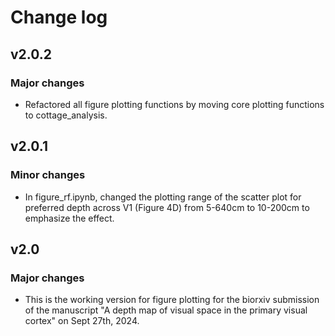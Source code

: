 # Change log
## v2.0.2
### Major changes
- Refactored all figure plotting functions by moving core plotting functions to cottage_analysis.

## v2.0.1
### Minor changes
- In figure_rf.ipynb, changed the plotting range of the scatter plot for preferred depth across V1 (Figure 4D) from 5-640cm to 10-200cm to emphasize the effect.

## v2.0
### Major changes
- This is the working version for figure plotting for the biorxiv submission of the manuscript "A depth map of visual space in the primary visual cortex" on Sept 27th, 2024.